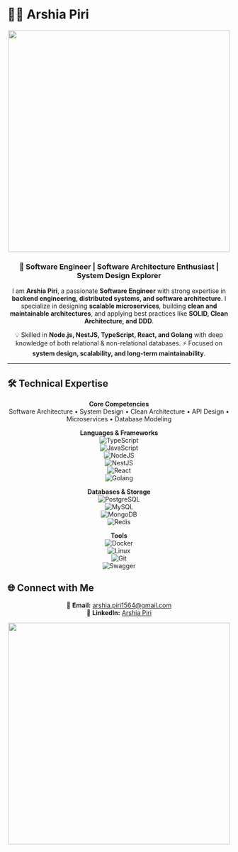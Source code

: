 # 👨‍💻 Arshia Piri  

<div align="center">
  <img src="https://media.giphy.com/media/qgQUggAC3Pfv687qPC/giphy.gif" width="500"/>
</div>  

<h3 align="center">🚀 Software Engineer | Software Architecture Enthusiast | System Design Explorer</h3>  

<p align="center">
I am <b>Arshia Piri</b>, a passionate <b>Software Engineer</b> with strong expertise in <b>backend engineering, distributed systems, and software architecture</b>.  
I specialize in designing <b>scalable microservices</b>, building <b>clean and maintainable architectures</b>, and applying best practices like <b>SOLID, Clean Architecture, and DDD</b>.  
</p>

<p align="center">
💡 Skilled in <b>Node.js, NestJS, TypeScript, React, and Golang</b> with deep knowledge of both relational & non-relational databases.  
⚡ Focused on <b>system design, scalability, and long-term maintainability</b>.  
</p>  

---

## 🛠️ Technical Expertise  

<div align="center">

**Core Competencies**  
Software Architecture • System Design • Clean Architecture • API Design • Microservices • Database Modeling  

**Languages & Frameworks**  
![TypeScript](https://img.shields.io/badge/TypeScript-007ACC?style=for-the-badge&logo=typescript&logoColor=white)  
![JavaScript](https://img.shields.io/badge/JavaScript-F7DF1E?style=for-the-badge&logo=javascript&logoColor=black)  
![NodeJS](https://img.shields.io/badge/Node.js-6DA55F?style=for-the-badge&logo=node.js&logoColor=white)  
![NestJS](https://img.shields.io/badge/NestJS-E0234E?style=for-the-badge&logo=nestjs&logoColor=white)  
![React](https://img.shields.io/badge/React-20232A?style=for-the-badge&logo=react&logoColor=61DAFB)  
![Golang](https://img.shields.io/badge/Go-00ADD8?style=for-the-badge&logo=go&logoColor=white)  

**Databases & Storage**  
![PostgreSQL](https://img.shields.io/badge/PostgreSQL-316192?style=for-the-badge&logo=postgresql&logoColor=white)  
![MySQL](https://img.shields.io/badge/MySQL-005C84?style=for-the-badge&logo=mysql&logoColor=white)  
![MongoDB](https://img.shields.io/badge/MongoDB-4EA94B?style=for-the-badge&logo=mongodb&logoColor=white)  
![Redis](https://img.shields.io/badge/Redis-DC382D?style=for-the-badge&logo=redis&logoColor=white)  

**Tools**  
![Docker](https://img.shields.io/badge/Docker-2496ED?style=for-the-badge&logo=docker&logoColor=white)  
![Linux](https://img.shields.io/badge/Linux-FCC624?style=for-the-badge&logo=linux&logoColor=black)  
![Git](https://img.shields.io/badge/Git-F05032?style=for-the-badge&logo=git&logoColor=white)  
![Swagger](https://img.shields.io/badge/Swagger-85EA2D?style=for-the-badge&logo=swagger&logoColor=black)  

</div>  

## 🌐 Connect with Me  

<div align="center">

📧 **Email:** [arshia.piri1564@gmail.com](mailto:arshia.piri1564@gmail.com)  
💼 **LinkedIn:** [Arshia Piri](https://www.linkedin.com/in/arshia-piri-17b576266/details/experience/)  

</div>  

<div align="center">
  <img src="https://media.giphy.com/media/L1R1tvI9svkIWwpVYr/giphy.gif" width="500"/>
</div>
